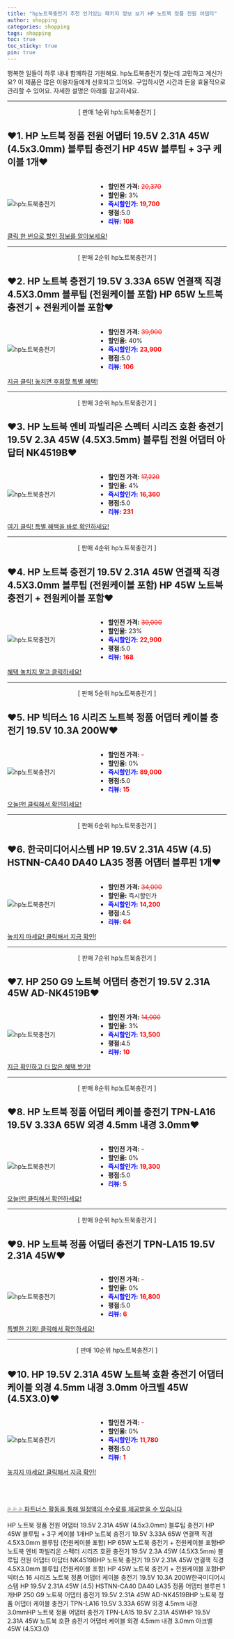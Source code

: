 ```yaml
---
title: "hp노트북충전기 추천 인기있는 패키지 정보 보기 HP 노트북 정품 전원 어댑터"
author: shopping
categories: shopping
tags: shopping
toc: true
toc_sticky: true
pin: true
---
```

행복한 일들이 하루 내내 함께하길 기원해요. hp노트북충전기 찾는데 고민하고 계신가요? 이 제품은 많은 이용자들에게 선호되고 있어요. 구입하시면 시간과 돈을 효율적으로 관리할 수 있어요. 자세한 설명은 아래를 참고하세요.

---
<p class="toplist" style="margin: 0 auto; display: block; width: fit-content;">[ 판매 1순위 hp노트북충전기 ]</p>

<h2><strong>❤️1. HP 노트북 정품 전원 어댑터 19.5V 2.31A 45W (4.5x3.0mm) 블루팁 충전기 HP 45W 블루팁 + 3구 케이블 1개❤️</strong></h2>

<div style="display: flex; align-items: center;">
    <div style="flex: 0.4;">
        <img src="https://thumbnail6.coupangcdn.com/thumbnails/remote/230x230ex/image/vendor_inventory/653e/8574aba61bc5c0705834c9fe5761a76d7025432db081bd32dc6be939b22f.jpg" alt="hp노트북충전기" style="max-width: 100%;">
    </div>
    <div style="flex: 0.6; margin-left: 10px;">
        <ul>
            <li><strong>할인전 가격:</strong> <del style="color: red;">20,370</del></li>
            <li><strong>할인율:</strong> 3%</li>
            <li><span style='color:blue'><strong>즉시할인가:</strong></span> <span style='color:red'><strong>19,700</strong></span></li>
            <li><strong>평점:</strong>5.0</li>
            <li><span style='color:blue'><strong>리뷰:</strong></span> <span style='color:red'><strong>108</strong></span></li>
        </ul>
    </div>
</div>
<div class="center">
    <a href="https://William4Davisa.github.io?lptag=AF9450613&subid=githubio&pageKey=6622173958&traceid=V0-153&itemId=20758569431&vendorItemId=90271272327" class="myButton">
        클릭 한 번으로 할인 정보를 알아보세요!
    </a>
</div>


---
<p class="toplist" style="margin: 0 auto; display: block; width: fit-content;">[ 판매 2순위 hp노트북충전기 ]</p>

<h2><strong>❤️2. HP 노트북 충전기 19.5V 3.33A 65W 연결잭 직경 4.5X3.0mm 블루팁 (전원케이블 포함) HP 65W 노트북 충전기 + 전원케이블 포함❤️</strong></h2>

<div style="display: flex; align-items: center;">
    <div style="flex: 0.4;">
        <img src="https://thumbnail7.coupangcdn.com/thumbnails/remote/230x230ex/image/vendor_inventory/4fba/c0ded3dce50dbef0cc43223c3ea13f33b78616c40871f2f5ef1315645fdd.jpg" alt="hp노트북충전기" style="max-width: 100%;">
    </div>
    <div style="flex: 0.6; margin-left: 10px;">
        <ul>
            <li><strong>할인전 가격:</strong> <del style="color: red;">39,900</del></li>
            <li><strong>할인율:</strong> 40%</li>
            <li><span style='color:blue'><strong>즉시할인가:</strong></span> <span style='color:red'><strong>23,900</strong></span></li>
            <li><strong>평점:</strong>5.0</li>
            <li><span style='color:blue'><strong>리뷰:</strong></span> <span style='color:red'><strong>106</strong></span></li>
        </ul>
    </div>
</div>
<div class="center">
    <a href="https://William4Davisa.github.io?lptag=AF9450613&subid=githubio&pageKey=6010734704&traceid=V0-153&itemId=10904152882&vendorItemId=78184003453" class="myButton">
        지금 클릭! 놓치면 후회할 특별 혜택!
    </a>
</div>


---
<p class="toplist" style="margin: 0 auto; display: block; width: fit-content;">[ 판매 3순위 hp노트북충전기 ]</p>

<h2><strong>❤️3. HP 노트북 엔비 파빌리온 스펙터 시리즈 호환 충전기 19.5V 2.3A 45W (4.5X3.5mm) 블루팁 전원 어댑터 아답터 NK4519B❤️</strong></h2>

<div style="display: flex; align-items: center;">
    <div style="flex: 0.4;">
        <img src="https://thumbnail10.coupangcdn.com/thumbnails/remote/230x230ex/image/vendor_inventory/ca58/293788ad94dbf0b1a0022535791fe1a30f0aabd24131c292c9ead2fb6220.jpg" alt="hp노트북충전기" style="max-width: 100%;">
    </div>
    <div style="flex: 0.6; margin-left: 10px;">
        <ul>
            <li><strong>할인전 가격:</strong> <del style="color: red;">17,220</del></li>
            <li><strong>할인율:</strong> 4%</li>
            <li><span style='color:blue'><strong>즉시할인가:</strong></span> <span style='color:red'><strong>16,360</strong></span></li>
            <li><strong>평점:</strong>5.0</li>
            <li><span style='color:blue'><strong>리뷰:</strong></span> <span style='color:red'><strong>231</strong></span></li>
        </ul>
    </div>
</div>
<div class="center">
    <a href="https://William4Davisa.github.io?lptag=AF9450613&subid=githubio&pageKey=1866753603&traceid=V0-153&itemId=3172980230&vendorItemId=90271363509" class="myButton">
        여기 클릭! 특별 혜택을 바로 확인하세요!
    </a>
</div>


---
<p class="toplist" style="margin: 0 auto; display: block; width: fit-content;">[ 판매 4순위 hp노트북충전기 ]</p>

<h2><strong>❤️4. HP 노트북 충전기 19.5V 2.31A 45W 연결잭 직경 4.5X3.0mm 블루팁 (전원케이블 포함) HP 45W 노트북 충전기 + 전원케이블 포함❤️</strong></h2>

<div style="display: flex; align-items: center;">
    <div style="flex: 0.4;">
        <img src="https://thumbnail9.coupangcdn.com/thumbnails/remote/230x230ex/image/vendor_inventory/8cd5/05faa8559b3b85215c6632e2644a38e783f40cc2d8b84cec773089734c22.jpg" alt="hp노트북충전기" style="max-width: 100%;">
    </div>
    <div style="flex: 0.6; margin-left: 10px;">
        <ul>
            <li><strong>할인전 가격:</strong> <del style="color: red;">30,000</del></li>
            <li><strong>할인율:</strong> 23%</li>
            <li><span style='color:blue'><strong>즉시할인가:</strong></span> <span style='color:red'><strong>22,900</strong></span></li>
            <li><strong>평점:</strong>5.0</li>
            <li><span style='color:blue'><strong>리뷰:</strong></span> <span style='color:red'><strong>168</strong></span></li>
        </ul>
    </div>
</div>
<div class="center">
    <a href="https://William4Davisa.github.io?lptag=AF9450613&subid=githubio&pageKey=6005065253&traceid=V0-153&itemId=10880428666&vendorItemId=78160330202" class="myButton">
        혜택 놓치지 말고 클릭하세요!
    </a>
</div>


---
<p class="toplist" style="margin: 0 auto; display: block; width: fit-content;">[ 판매 5순위 hp노트북충전기 ]</p>

<h2><strong>❤️5. HP 빅터스 16 시리즈 노트북 정품 어댑터 케이블 충전기 19.5V 10.3A 200W❤️</strong></h2>

<div style="display: flex; align-items: center;">
    <div style="flex: 0.4;">
        <img src="https://thumbnail8.coupangcdn.com/thumbnails/remote/230x230ex/image/vendor_inventory/eac2/5b6a1b4a2cbb751f014567a8d14e62a806689be0894149caeee4049b7952.jpg" alt="hp노트북충전기" style="max-width: 100%;">
    </div>
    <div style="flex: 0.6; margin-left: 10px;">
        <ul>
            <li><strong>할인전 가격:</strong> <del style="color: red;">-</del></li>
            <li><strong>할인율:</strong> 0%</li>
            <li><span style='color:blue'><strong>즉시할인가:</strong></span> <span style='color:red'><strong>89,000</strong></span></li>
            <li><strong>평점:</strong>5.0</li>
            <li><span style='color:blue'><strong>리뷰:</strong></span> <span style='color:red'><strong>15</strong></span></li>
        </ul>
    </div>
</div>
<div class="center">
    <a href="https://William4Davisa.github.io?lptag=AF9450613&subid=githubio&pageKey=6159098220&traceid=V0-153&itemId=11940718210&vendorItemId=79213411062" class="myButton">
        오늘만! 클릭해서 확인하세요!
    </a>
</div>


---
<p class="toplist" style="margin: 0 auto; display: block; width: fit-content;">[ 판매 6순위 hp노트북충전기 ]</p>

<h2><strong>❤️6. 한국미디어시스템 HP 19.5V 2.31A 45W (4.5) HSTNN-CA40 DA40 LA35 정품 어댑터 블루핀 1개❤️</strong></h2>

<div style="display: flex; align-items: center;">
    <div style="flex: 0.4;">
        <img src="https://thumbnail6.coupangcdn.com/thumbnails/remote/230x230ex/image/vendor_inventory/9214/c1a20bd9ac5757c1867afecc9675a35fccc524c56d95e521b7e7d161c3e3.jpg" alt="hp노트북충전기" style="max-width: 100%;">
    </div>
    <div style="flex: 0.6; margin-left: 10px;">
        <ul>
            <li><strong>할인전 가격:</strong> <del style="color: red;">34,000</del></li>
            <li><strong>할인율:</strong> 즉시할인가</li>
            <li><span style='color:blue'><strong>즉시할인가:</strong></span> <span style='color:red'><strong>14,200</strong></span></li>
            <li><strong>평점:</strong>4.5</li>
            <li><span style='color:blue'><strong>리뷰:</strong></span> <span style='color:red'><strong>64</strong></span></li>
        </ul>
    </div>
</div>
<div class="center">
    <a href="https://William4Davisa.github.io?lptag=AF9450613&subid=githubio&pageKey=86779366&traceid=V0-153&itemId=272823353&vendorItemId=3662333276" class="myButton">
        놓치지 마세요! 클릭해서 지금 확인!
    </a>
</div>


---
<p class="toplist" style="margin: 0 auto; display: block; width: fit-content;">[ 판매 7순위 hp노트북충전기 ]</p>

<h2><strong>❤️7. HP 250 G9 노트북 어댑터 충전기 19.5V 2.31A 45W AD-NK4519B❤️</strong></h2>

<div style="display: flex; align-items: center;">
    <div style="flex: 0.4;">
        <img src="https://thumbnail8.coupangcdn.com/thumbnails/remote/230x230ex/image/vendor_inventory/b66b/fc1ab214102ed863755d5c980dade67a360eef6355e12b35c093d5a06668.jpg" alt="hp노트북충전기" style="max-width: 100%;">
    </div>
    <div style="flex: 0.6; margin-left: 10px;">
        <ul>
            <li><strong>할인전 가격:</strong> <del style="color: red;">14,000</del></li>
            <li><strong>할인율:</strong> 3%</li>
            <li><span style='color:blue'><strong>즉시할인가:</strong></span> <span style='color:red'><strong>13,500</strong></span></li>
            <li><strong>평점:</strong>4.5</li>
            <li><span style='color:blue'><strong>리뷰:</strong></span> <span style='color:red'><strong>10</strong></span></li>
        </ul>
    </div>
</div>
<div class="center">
    <a href="https://William4Davisa.github.io?lptag=AF9450613&subid=githubio&pageKey=6899929218&traceid=V0-153&itemId=16591704302&vendorItemId=83776822239" class="myButton">
        지금 확인하고 더 많은 혜택 받기!
    </a>
</div>


---
<p class="toplist" style="margin: 0 auto; display: block; width: fit-content;">[ 판매 8순위 hp노트북충전기 ]</p>

<h2><strong>❤️8. HP 노트북 정품 어댑터 케이블 충전기 TPN-LA16 19.5V 3.33A 65W 외경 4.5mm 내경 3.0mm❤️</strong></h2>

<div style="display: flex; align-items: center;">
    <div style="flex: 0.4;">
        <img src="https://thumbnail6.coupangcdn.com/thumbnails/remote/230x230ex/image/vendor_inventory/9457/e172e073f24037a6f2ba97ae5f252971dae9bcfb886c080c94713038e354.jpg" alt="hp노트북충전기" style="max-width: 100%;">
    </div>
    <div style="flex: 0.6; margin-left: 10px;">
        <ul>
            <li><strong>할인전 가격:</strong> <del style="color: red;">-</del></li>
            <li><strong>할인율:</strong> 0%</li>
            <li><span style='color:blue'><strong>즉시할인가:</strong></span> <span style='color:red'><strong>19,300</strong></span></li>
            <li><strong>평점:</strong>5.0</li>
            <li><span style='color:blue'><strong>리뷰:</strong></span> <span style='color:red'><strong>5</strong></span></li>
        </ul>
    </div>
</div>
<div class="center">
    <a href="https://William4Davisa.github.io?lptag=AF9450613&subid=githubio&pageKey=6540459514&traceid=V0-153&itemId=14559722606&vendorItemId=81802004851" class="myButton">
        오늘만! 클릭해서 확인하세요!
    </a>
</div>


---
<p class="toplist" style="margin: 0 auto; display: block; width: fit-content;">[ 판매 9순위 hp노트북충전기 ]</p>

<h2><strong>❤️9. HP 노트북 정품 어댑터 충전기 TPN-LA15 19.5V 2.31A 45W❤️</strong></h2>

<div style="display: flex; align-items: center;">
    <div style="flex: 0.4;">
        <img src="https://thumbnail10.coupangcdn.com/thumbnails/remote/230x230ex/image/vendor_inventory/6920/8379fc2241a254fcaee035e4715ae2c611a03377b0ec6c19c47e70093a32.jpg" alt="hp노트북충전기" style="max-width: 100%;">
    </div>
    <div style="flex: 0.6; margin-left: 10px;">
        <ul>
            <li><strong>할인전 가격:</strong> <del style="color: red;">-</del></li>
            <li><strong>할인율:</strong> 0%</li>
            <li><span style='color:blue'><strong>즉시할인가:</strong></span> <span style='color:red'><strong>16,800</strong></span></li>
            <li><strong>평점:</strong>5.0</li>
            <li><span style='color:blue'><strong>리뷰:</strong></span> <span style='color:red'><strong>6</strong></span></li>
        </ul>
    </div>
</div>
<div class="center">
    <a href="https://William4Davisa.github.io?lptag=AF9450613&subid=githubio&pageKey=6543183575&traceid=V0-153&itemId=14576465962&vendorItemId=81818589611" class="myButton">
        특별한 기회! 클릭해서 확인하세요!
    </a>
</div>


---
<p class="toplist" style="margin: 0 auto; display: block; width: fit-content;">[ 판매 10순위 hp노트북충전기 ]</p>

<h2><strong>❤️10. HP 19.5V 2.31A 45W 노트북 호환 충전기 어댑터 케이블 외경 4.5mm 내경 3.0mm 아크벨 45W (4.5X3.0)❤️</strong></h2>

<div style="display: flex; align-items: center;">
    <div style="flex: 0.4;">
        <img src="https://thumbnail10.coupangcdn.com/thumbnails/remote/230x230ex/image/vendor_inventory/be6c/61cc010efaf21d35bd728944ff8cffd398ff4195c2734467b72c4a9bb521.jpg" alt="hp노트북충전기" style="max-width: 100%;">
    </div>
    <div style="flex: 0.6; margin-left: 10px;">
        <ul>
            <li><strong>할인전 가격:</strong> <del style="color: red;">-</del></li>
            <li><strong>할인율:</strong> 0%</li>
            <li><span style='color:blue'><strong>즉시할인가:</strong></span> <span style='color:red'><strong>11,780</strong></span></li>
            <li><strong>평점:</strong>5.0</li>
            <li><span style='color:blue'><strong>리뷰:</strong></span> <span style='color:red'><strong>1</strong></span></li>
        </ul>
    </div>
</div>
<div class="center">
    <a href="https://William4Davisa.github.io?lptag=AF9450613&subid=githubio&pageKey=7839948699&traceid=V0-153&itemId=21339964023&vendorItemId=88398263504" class="myButton">
        놓치지 마세요! 클릭해서 지금 확인!
    </a>
</div>

<br><br><br>[💦 💦 💦 파트너스 활동을 통해 일정액의 수수료를 제공받을 수 있습니다](https://link.coupang.com/a/bcpT2c)<br><br>HP 노트북 정품 전원 어댑터 19.5V 2.31A 45W (4.5x3.0mm) 블루팁 충전기 HP 45W 블루팁 + 3구 케이블 1개HP 노트북 충전기 19.5V 3.33A 65W 연결잭 직경 4.5X3.0mm 블루팁 (전원케이블 포함) HP 65W 노트북 충전기 + 전원케이블 포함HP 노트북 엔비 파빌리온 스펙터 시리즈 호환 충전기 19.5V 2.3A 45W (4.5X3.5mm) 블루팁 전원 어댑터 아답터 NK4519BHP 노트북 충전기 19.5V 2.31A 45W 연결잭 직경 4.5X3.0mm 블루팁 (전원케이블 포함) HP 45W 노트북 충전기 + 전원케이블 포함HP 빅터스 16 시리즈 노트북 정품 어댑터 케이블 충전기 19.5V 10.3A 200W한국미디어시스템 HP 19.5V 2.31A 45W (4.5) HSTNN-CA40 DA40 LA35 정품 어댑터 블루핀 1개HP 250 G9 노트북 어댑터 충전기 19.5V 2.31A 45W AD-NK4519BHP 노트북 정품 어댑터 케이블 충전기 TPN-LA16 19.5V 3.33A 65W 외경 4.5mm 내경 3.0mmHP 노트북 정품 어댑터 충전기 TPN-LA15 19.5V 2.31A 45WHP 19.5V 2.31A 45W 노트북 호환 충전기 어댑터 케이블 외경 4.5mm 내경 3.0mm 아크벨 45W (4.5X3.0)